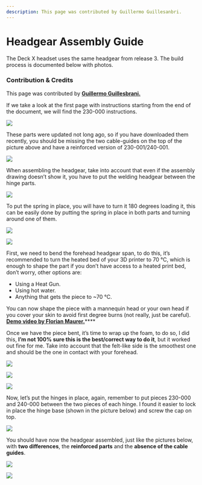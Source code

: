 ```yaml
---
description: This page was contributed by Guillermo Guillesanbri.
---
```


# Headgear Assembly Guide

The Deck X headset uses the same headgear from release 3. The build process is documented below with photos.

### Contribution & Credits

This page was contributed by [**Guillermo Guillesbrani.** ](https://guillesanbri.github.io/)

If we take a look at the first page with instructions starting from the end of the document, we will find the 230-000 instructions.

![](../../.gitbook/assets/image%20%2811%29.png)

These parts were updated not long ago, so if you have downloaded them recently, you should be missing the two cable-guides on the top of the picture above and have a reinforced version of 230-001/240-001.

![](../../.gitbook/assets/image%20%2818%29.png)

When assembling the headgear, take into account that even if the assembly drawing doesn’t show it, you have to put the welding headgear between the hinge parts.

![](../../.gitbook/assets/image%20%2814%29.png)

To put the spring in place, you will have to turn it 180 degrees loading it, this can be easily done by putting the spring in place in both parts and turning around one of them.

![](../../.gitbook/assets/image%20%2819%29.png)

![](../../.gitbook/assets/image%20%2815%29.png)

First, we need to bend the forehead headgear span, to do this, it’s recommended to turn the heated bed of your 3D printer to 70 °C, which is enough to shape the part if you don’t have access to a heated print bed, don’t worry, other options are:

* Using a Heat Gun.
* Using hot water.
* Anything that gets the piece to ~70 °C.

You can now shape the piece with a mannequin head or your own head if you cover your skin to avoid first degree burns \(not really, just be careful\). [**Demo video by Florian Maurer.**](https://www.youtube.com/watch?v=FLRj4_IuamE)\*\*\*\*

Once we have the piece bent, it’s time to wrap up the foam, to do so, I did this, **I’m not 100% sure this is the best/correct way to do it**, but it worked out fine for me. Take into account that the felt-like side is the smoothest one and should be the one in contact with your forehead.

![](../../.gitbook/assets/image%20%2816%29.png)

![](../../.gitbook/assets/image%20%2812%29.png)

![](../../.gitbook/assets/image%20%2813%29.png)

Now, let’s put the hinges in place, again, remember to put pieces 230-000 and 240-000 between the two pieces of each hinge. I found it easier to lock in place the hinge base \(shown in the picture below\) and screw the cap on top.

![](../../.gitbook/assets/image%20%2820%29.png)

You should have now the headgear assembled, just like the pictures below, with **two differences**, the **reinforced parts** and the **absence of the cable guides**.

![](../../.gitbook/assets/image%20%2810%29.png)

![](../../.gitbook/assets/image%20%2817%29.png)

